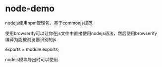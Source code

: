 # node-demo

nodejs使用npm管理包，基于commonjs规范

使用browserify可以让你在js文件中直接使用nodejs语法，然后使用browserify编译为能被浏览器识别的js

exports = module.exports;

nodejs模块导出时可以使用


```
  
```


